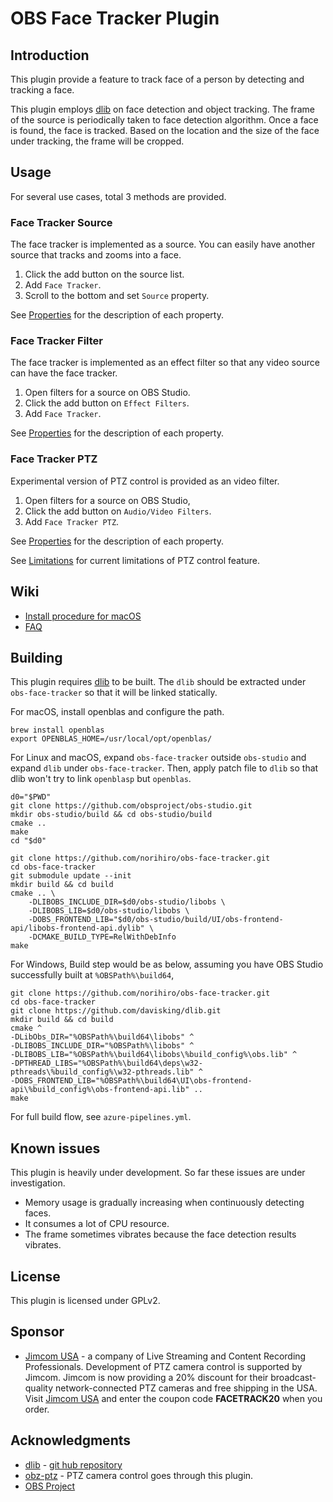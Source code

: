 # OBS Face Tracker Plugin

## Introduction

This plugin provide a feature to track face of a person by detecting and tracking a face.

This plugin employs [dlib](http://dlib.net/) on face detection and object tracking.
The frame of the source is periodically taken to face detection algorithm.
Once a face is found, the face is tracked.
Based on the location and the size of the face under tracking, the frame will be cropped.

## Usage

For several use cases, total 3 methods are provided.

### Face Tracker Source
The face tracker is implemented as a source. You can easily have another source that tracks and zooms into a face.
1. Click the add button on the source list.
2. Add `Face Tracker`.
3. Scroll to the bottom and set `Source` property.

See [Properties](doc/properties.md) for the description of each property.

### Face Tracker Filter
The face tracker is implemented as an effect filter so that any video source can have the face tracker.
1. Open filters for a source on OBS Studio.
2. Click the add button on `Effect Filters`.
3. Add `Face Tracker`.

See [Properties](doc/properties.md) for the description of each property.

### Face Tracker PTZ
Experimental version of PTZ control is provided as an video filter.
1. Open filters for a source on OBS Studio,
2. Click the add button on `Audio/Video Filters`.
3. Add `Face Tracker PTZ`.

See [Properties](doc/properties-ptz.md) for the description of each property.

See [Limitations](https://github.com/norihiro/obs-face-tracker/wiki/PTZ-Limitation)
for current limitations of PTZ control feature.

## Wiki
- [Install procedure for macOS](https://github.com/norihiro/obs-face-tracker/wiki/Install-MacOS)
- [FAQ](https://github.com/norihiro/obs-face-tracker/wiki/FAQ)

## Building

This plugin requires [dlib](http://dlib.net/) to be built.
The `dlib` should be extracted under `obs-face-tracker` so that it will be linked statically.

For macOS,
install openblas and configure the path.
```
brew install openblas
export OPENBLAS_HOME=/usr/local/opt/openblas/
```

For Linux and macOS,
expand `obs-face-tracker` outside `obs-studio` and expand `dlib` under `obs-face-tracker`.
Then, apply patch file to `dlib` so that dlib won't try to link `openblasp` but `openblas`.
```
d0="$PWD"
git clone https://github.com/obsproject/obs-studio.git
mkdir obs-studio/build && cd obs-studio/build
cmake ..
make
cd "$d0"

git clone https://github.com/norihiro/obs-face-tracker.git
cd obs-face-tracker
git submodule update --init
mkdir build && cd build
cmake .. \
	-DLIBOBS_INCLUDE_DIR=$d0/obs-studio/libobs \
	-DLIBOBS_LIB=$d0/obs-studio/libobs \
	-DOBS_FRONTEND_LIB="$d0/obs-studio/build/UI/obs-frontend-api/libobs-frontend-api.dylib" \
	-DCMAKE_BUILD_TYPE=RelWithDebInfo
make
```

For Windows,
Build step would be as below, assuming you have OBS Studio successfully built at `%OBSPath%\build64`,
```
git clone https://github.com/norihiro/obs-face-tracker.git
cd obs-face-tracker
git clone https://github.com/davisking/dlib.git
mkdir build && cd build
cmake ^
-DLibObs_DIR="%OBSPath%\build64\libobs" ^
-DLIBOBS_INCLUDE_DIR="%OBSPath%\libobs" ^
-DLIBOBS_LIB="%OBSPath%\build64\libobs\%build_config%\obs.lib" ^
-DPTHREAD_LIBS="%OBSPath%\build64\deps\w32-pthreads\%build_config%\w32-pthreads.lib" ^
-DOBS_FRONTEND_LIB="%OBSPath%\build64\UI\obs-frontend-api\%build_config%\obs-frontend-api.lib" ..
make
```
For full build flow, see `azure-pipelines.yml`.

## Known issues
This plugin is heavily under development. So far these issues are under investigation.
- Memory usage is gradually increasing when continuously detecting faces.
- It consumes a lot of CPU resource.
- The frame sometimes vibrates because the face detection results vibrates.

## License
This plugin is licensed under GPLv2.

## Sponsor
- [Jimcom USA](https://www.jimcom.us/?ref=2) - a company of Live Streaming and Content Recording Professionals.
  Development of PTZ camera control is supported by Jimcom.
  Jimcom is now providing a 20% discount for their broadcast-quality network-connected PTZ cameras and free shipping in the USA.
  Visit [Jimcom USA](https://www.jimcom.us/?ref=2) and enter the coupon code **FACETRACK20** when you order.

## Acknowledgments
- [dlib](http://dlib.net/) - [git hub repository](https://github.com/davisking/dlib)
- [obz-ptz](https://github.com/glikely/obs-ptz) - PTZ camera control goes through this plugin.
- [OBS Project](https://obsproject.com/)
